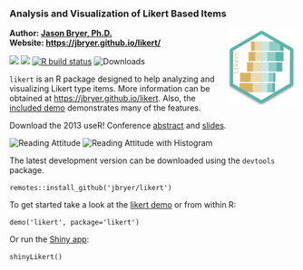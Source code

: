 
<!-- README.md is generated from README.Rmd. Please edit that file -->

### Analysis and Visualization of Likert Based Items

<img src="man/figures/likert.png" align="right" width="120" />

**Author: [Jason Bryer, Ph.D.](mailto:jason@bryer.org)**  
**Website: <https://jbryer.github.io/likert/>**

<!-- badges: start -->

[![](https://www.r-pkg.org/badges/version/likert?color=orange)](https://cran.r-project.org/package=likert)
[![](https://img.shields.io/badge/devel%20version-2.0.1-blue.svg)](https://github.com/jbryer/likert)
[![R build
status](https://github.com/jbryer/likert/workflows/R-CMD-check/badge.svg)](https://github.com/jbryer/likert/actions)
![Downloads](http://cranlogs.r-pkg.org/badges/likert)
<!-- badges: end -->

`likert` is an R package designed to help analyzing and visualizing
Likert type items. More information can be obtained at
<https://jbryer.github.io/likert>. Also, the [included
demo](https://github.com/jbryer/likert/blob/master/demo/likert.R)
demonstrates many of the features.

Download the 2013 useR! Conference
[abstract](https://github.com/jbryer/likert/raw/master/slides/useR%202013/Abstract/Speerschneider.Bryer.likert.pdf)
and
[slides](https://github.com/jbryer/likert/raw/master/slides/useR%202013/Slides/Slides.pdf).

![Reading Attitude](https://bryer.org/images/likert/centeredPlot1.png)
![Reading Attitude with
Histogram](https://bryer.org/images/likert/centeredPlot2.png)

The latest development version can be downloaded using the `devtools`
package.

    remotes::install_github('jbryer/likert')

To get started take a look at the [likert
demo](https://github.com/jbryer/likert/blob/master/demo/likert.R) or
from within R:

    demo('likert', package='likert')

Or run the [Shiny app](http://rstudio.com/shiny):

    shinyLikert()
